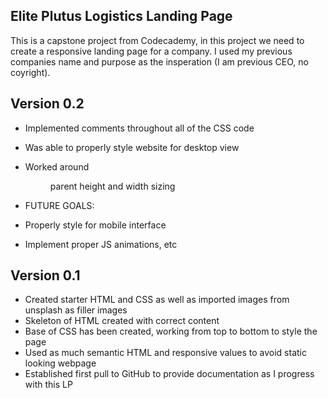 ## Elite Plutus Logistics Landing Page

This is a capstone project from Codecademy, in this project we need to create a responsive landing page for a company. I used my previous companies name and purpose as the insperation (I am previous CEO, no coyright).

## Version 0.2

- Implemented comments throughout all of the CSS code
- Was able to properly style website for desktop view
- Worked around <figure> parent height and width sizing

- FUTURE GOALS:
- Properly style for mobile interface
- Implement proper JS animations, etc

## Version 0.1

- Created starter HTML and CSS as well as imported images from unsplash as filler images
- Skeleton of HTML created with correct content
- Base of CSS has been created, working from top to bottom to style the page
- Used as much semantic HTML and responsive values to avoid static looking webpage
- Established first pull to GitHub to provide documentation as I progress with this LP
